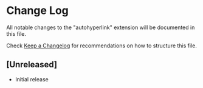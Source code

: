 # Change Log

All notable changes to the "autohyperlink" extension will be documented in this file.

Check [Keep a Changelog](http://keepachangelog.com/) for recommendations on how to structure this file.

## [Unreleased]

- Initial release